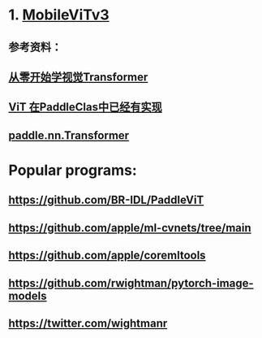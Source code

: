 # 1. [MobileViTv3](https://github.com/micronDLA/MobileViTv3)
## 参考资料：
## [从零开始学视觉Transformer](https://aistudio.baidu.com/aistudio/education/group/info/25102)
## [ViT 在PaddleClas中已经有实现](https://github.com/PaddlePaddle/PaddleClas/blob/release/2.5/ppcls/arch/backbone/model_zoo/vision_transformer.py)
## [paddle.nn.Transformer](https://github.com/PaddlePaddle/Paddle/blob/release/2.4/python/paddle/nn/layer/transformer.py#L1126)
# Popular programs:
## https://github.com/BR-IDL/PaddleViT
## https://github.com/apple/ml-cvnets/tree/main
## https://github.com/apple/coremltools
## https://github.com/rwightman/pytorch-image-models
## https://twitter.com/wightmanr

